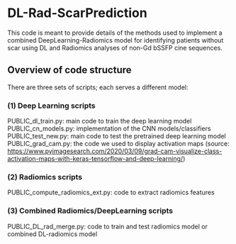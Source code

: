 # DL-Rad-ScarPrediction
This code is meant to provide details of the methods used to implement a combined DeepLearning-Radiomics model for identifying patients without scar using DL and Radiomics analyses of non-Gd bSSFP cine sequences.

## Overview of code structure
There are three sets of scripts; each serves a different model: 
### (1) Deep Learning scripts
PUBLIC_dl_train.py: main code to train the deep learning model
PUBLIC_cn_models.py: implementation of the CNN models/classifiers
PUBLIC_test_new.py: main code to test the pretrained deep learning model
PUBLIC_grad_cam.py: the code we used to display activation maps (source: https://www.pyimagesearch.com/2020/03/09/grad-cam-visualize-class-activation-maps-with-keras-tensorflow-and-deep-learning/)

### (2) Radiomics scripts
PUBLIC_compute_radiomics_ext.py: code to extract radiomics features

### (3) Combined Radiomics/DeepLearning scripts
PUBLIC_DL_rad_merge.py: code to train and test radiomics model or combined DL-radiomics model
